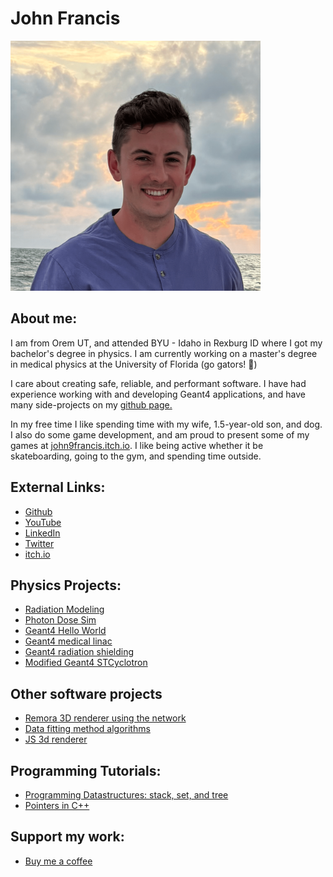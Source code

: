# John Francis

<!-- ![Profile picture](docs/assets/profile.png) -->

<img src="./docs/assets/profile.png" width="400px">


## About me:
I am from Orem UT, and attended BYU - Idaho in Rexburg ID where I got my bachelor's degree in physics. I am currently working on a master's degree in medical physics at the University of Florida (go gators! 🦎)

I care about creating safe, reliable, and performant software. I have had experience working with and developing Geant4 applications, and have many side-projects on my [github page.](https://github.com/john9francis)

In my free time I like spending time with my wife, 1.5-year-old son, and dog. I also do some game development, and am proud to present some of my games at [john9francis.itch.io](https://john9francis.itch.io/). I like being active whether it be skateboarding, going to the gym, and spending time outside. 

## External Links:
* [Github](https://github.com/john9francis/)
* [YouTube](https://www.youtube.com/channel/UCDJQomy5ICn2fkJWiCm9Dig)
* [LinkedIn](https://www.linkedin.com/in/john-francis-472a4513a/)
* [Twitter](https://twitter.com/john9francis)
* [itch.io](https://john9francis.itch.io/)

## Physics Projects:
* [Radiation Modeling](https://john9francis.github.io/radiation-modeling/)
* [Photon Dose Sim](https://github.com/john9francis/photon-dose-sim)
* [Geant4 Hello World](https://github.com/john9francis/G4-Hello-World)
* [Geant4 medical linac](https://github.com/john9francis/g4-medical-linac)
* [Geant4 radiation shielding](https://github.com/john9francis/radiation-shielding)
* [Modified Geant4 STCyclotron](https://github.com/john9francis/modified-G4STCyclotron)

## Other software projects
* [Remora 3D renderer using the network](https://github.com/remora-3d-graphics)
* [Data fitting method algorithms](https://github.com/john9francis/fitting-methods)
* [JS 3d renderer](https://john9francis.github.io/js-3d-renderer/)

## Programming Tutorials:
* [Programming Datastructures: stack, set, and tree](https://john9francis.github.io/datastructures/)
* [Pointers in C++](https://john9francis.github.io/pointers/)

## Support my work:
* [Buy me a coffee](https://ko-fi.com/john9francis)
